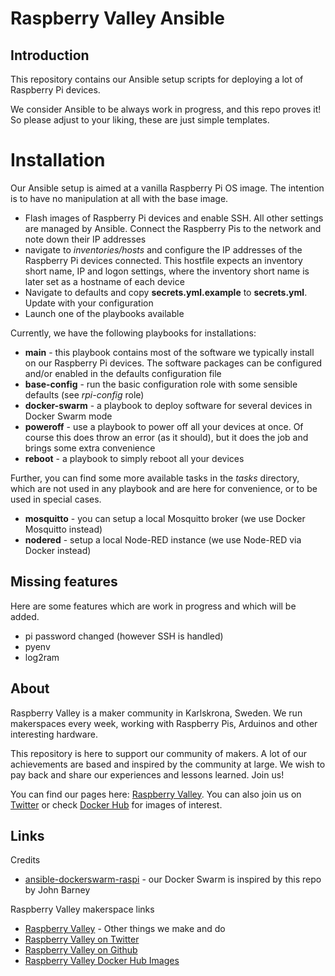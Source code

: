 # Raspberry Valley Ansible

## Introduction

This repository contains our Ansible setup scripts for deploying a lot of Raspberry Pi devices. 

We consider Ansible to be always work in progress, and this repo proves it! So please adjust to your liking, these are just simple templates.

# Installation

Our Ansible setup is aimed at a vanilla Raspberry Pi OS image. The intention is to have no manipulation at all with the base image.

* Flash images of Raspberry Pi devices and enable SSH. All other settings are managed by Ansible. Connect the Raspberry Pis to the network and note down their IP addresses
* navigate to *inventories/hosts* and configure the IP addresses of the Raspberry Pi devices connected. This hostfile expects an inventory short name, IP and logon settings, where the inventory short name is later set as a hostname of each device
* Navigate to defaults and copy **secrets.yml.example** to **secrets.yml**. Update with your configuration
* Launch one of the playbooks available

Currently, we have the following playbooks for installations:

*  **main** - this playbook contains most of the software we typically install on our Raspberry Pi devices. The software packages can be configured and/or enabled in the defaults configuration file
* **base-config** - run the basic configuration role with some sensible defaults (see *rpi-config* role)
* **docker-swarm** - a playbook to deploy software for several devices in Docker Swarm mode
* **poweroff** - use a playbook to power off all your devices at once. Of course this does throw an error (as it should), but it does the job and brings some extra convenience
* **reboot** - a playbook to simply reboot all your devices

Further, you can find some more available tasks in the *tasks* directory, which are not used in any playbook and are here for convenience, or to be used in special cases.

* **mosquitto** - you can setup a local Mosquitto broker (we use Docker Mosquitto instead)
* **nodered** - setup a local Node-RED instance (we use Node-RED via Docker instead)

## Missing features

Here are some features which are work in progress and which will be added.

* pi password changed (however SSH is handled)
* pyenv
* log2ram

## About

Raspberry Valley is a maker community in Karlskrona, Sweden. We run makerspaces every week, working with Raspberry Pis, Arduinos and other interesting hardware.

This repository is here to support our community of makers. A lot of our achievements are based and inspired by the community at large. We wish to pay back and share our experiences and lessons learned. Join us!

You can find our pages here: [Raspberry Valley](https://raspberry-valley.azurewebsites.net). You can also join us on [Twitter](https://twitter.com/RaspberryValley) or check [Docker Hub](https://hub.docker.com/r/raspberryvalley/) for images of interest.

## Links

Credits

* [ansible-dockerswarm-raspi](https://github.com/johnbarney/ansible-dockerswarm-raspi?utm_source=pocket_mylist) - our Docker Swarm is inspired by this repo by John Barney

Raspberry Valley makerspace links

* [Raspberry Valley](https://raspberry-valley.azurewebsites.net) - Other things we make and do
* [Raspberry Valley on Twitter](https://twitter.com/RaspberryValley)
* [Raspberry Valley on Github](https://github.com/raspberryvalley)
* [Raspberry Valley Docker Hub Images](hub.docker.com/r/raspberryvalley/)
